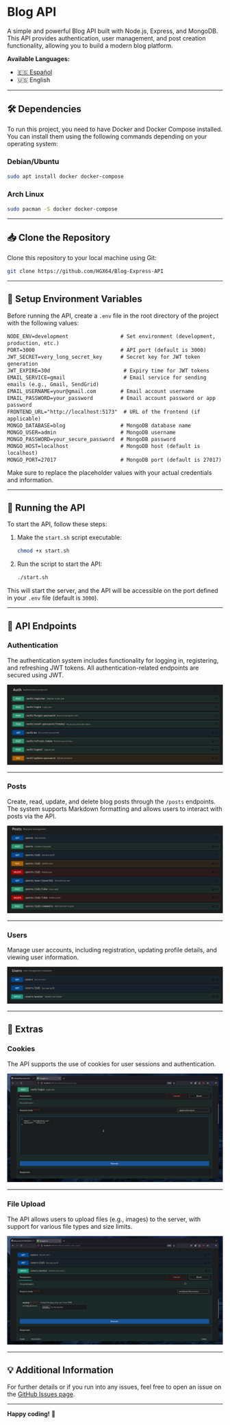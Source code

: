 # Blog API

A simple and powerful Blog API built with Node.js, Express, and MongoDB. This API provides authentication, user management, and post creation functionality, allowing you to build a modern blog platform.

**Available Languages:**
- [🇪🇸 Español](./README.es.md)
- 🇺🇸 English

---

## 🛠️ Dependencies

To run this project, you need to have Docker and Docker Compose installed. You can install them using the following commands depending on your operating system:

### Debian/Ubuntu

```bash
sudo apt install docker docker-compose
```

### Arch Linux

```bash
sudo pacman -S docker docker-compose
```

---

## 📥 Clone the Repository

Clone this repository to your local machine using Git:

```bash
git clone https://github.com/HGX64/Blog-Express-API
```

---

## 📝 Setup Environment Variables

Before running the API, create a `.env` file in the root directory of the project with the following values:

```env
NODE_ENV=development                 # Set environment (development, production, etc.)
PORT=3000                            # API port (default is 3000)
JWT_SECRET=very_long_secret_key      # Secret key for JWT token generation
JWT_EXPIRE=30d                        # Expiry time for JWT tokens
EMAIL_SERVICE=gmail                   # Email service for sending emails (e.g., Gmail, SendGrid)
EMAIL_USERNAME=your@gmail.com        # Email account username
EMAIL_PASSWORD=your_password         # Email account password or app password
FRONTEND_URL="http://localhost:5173"  # URL of the frontend (if applicable)
MONGO_DATABASE=blog                  # MongoDB database name
MONGO_USER=admin                     # MongoDB username
MONGO_PASSWORD=your_secure_password  # MongoDB password
MONGO_HOST=localhost                 # MongoDB host (default is localhost)
MONGO_PORT=27017                     # MongoDB port (default is 27017)
```

Make sure to replace the placeholder values with your actual credentials and information.

---

## 🚀 Running the API

To start the API, follow these steps:

1. Make the `start.sh` script executable:
    ```bash
    chmod +x start.sh
    ```

2. Run the script to start the API:
    ```bash
    ./start.sh
    ```

This will start the server, and the API will be accessible on the port defined in your `.env` file (default is `3000`).

---

## 📡 API Endpoints

### Authentication

The authentication system includes functionality for logging in, registering, and refreshing JWT tokens. All authentication-related endpoints are secured using JWT.

![Auth API](assets/api_auth_docs.png)

---

### Posts

Create, read, update, and delete blog posts through the `/posts` endpoints. The system supports Markdown formatting and allows users to interact with posts via the API.

![Posts API](assets/api_posts_docs.png)

---

### Users

Manage user accounts, including registration, updating profile details, and viewing user information.

![Users API](assets/api_users_docs.png)

---

## 🍪 Extras

### Cookies

The API supports the use of cookies for user sessions and authentication.

![Cookies GIF](assets/api_cookies.gif)

---

### File Upload

The API allows users to upload files (e.g., images) to the server, with support for various file types and size limits.

![File Upload GIF](assets/api_upload.gif)

---

## 💡 Additional Information

For further details or if you run into any issues, feel free to open an issue on the [GitHub Issues page](https://github.com/HGX64/Blog-Express-API/issues).

---

**Happy coding!** 🚀
